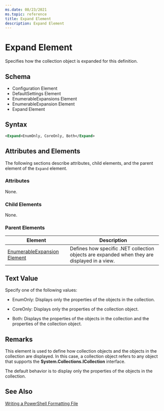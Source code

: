 ```yaml
---
ms.date: 08/23/2021
ms.topic: reference
title: Expand Element
description: Expand Element
---
```

# Expand Element

Specifies how the collection object is expanded for this definition.

## Schema

- Configuration Element
- DefaultSettings Element
- EnumerableExpansions Element
- EnumerableExpansion Element
- Expand Element

## Syntax

```xml
<Expand>EnumOnly, CoreOnly, Both</Expand>
```

## Attributes and Elements

The following sections describe attributes, child elements, and the parent element of the `Expand`
element.

### Attributes

None.

### Child Elements

None.

### Parent Elements

|Element|Description|
|-------------|-----------------|
|[EnumerableExpansion Element](./enumerableexpansion-element-format.md)|Defines how specific .NET collection objects are expanded when they are displayed in a view.|

## Text Value

Specify one of the following values:

- EnumOnly: Displays only the properties of the objects in the collection.

- CoreOnly: Displays only the properties of the collection object.

- Both: Displays the properties of the objects in the collection and the properties of the
  collection object.

## Remarks

This element is used to define how collection objects and the objects in the collection are
displayed. In this case, a collection object refers to any object that supports the
**System.Collections.ICollection** interface.

The default behavior is to display only the properties of the objects in the collection.

## See Also

[Writing a PowerShell Formatting File](./writing-a-powershell-formatting-file.md)

